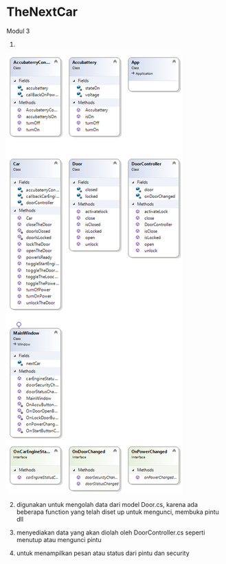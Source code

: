 # TheNextCar
Modul 3

1. 
![alt text](https://github.com/rafifauzan09/TheNextCar/blob/main/ClassDiagram.png)

2. digunakan untuk mengolah data dari model Door.cs, karena ada beberapa function yang telah diset up untuk mengunci, membuka pintu dll

3. menyediakan data yang akan diolah oleh DoorController.cs seperti menutup atau mengunci pintu

4. untuk menampilkan pesan atau status dari pintu dan security

